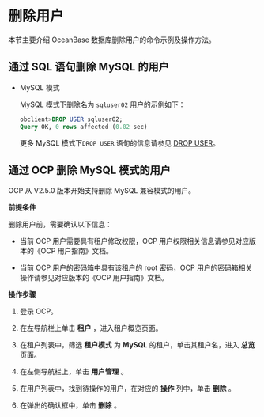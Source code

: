 删除用户 
=========================

本节主要介绍 OceanBase 数据库删除用户的命令示例及操作方法。

通过 SQL 语句删除 MySQL 的用户 
------------------------------------------

* MySQL 模式

  MySQL 模式下删除名为 `sqluser02` 用户的示例如下：

  ```sql
  obclient>DROP USER sqluser02;
  Query OK, 0 rows affected (0.02 sec)
  ```

  

  更多 MySQL 模式下`DROP USER` 语句的信息请参见 [DROP USER](/zh-CN/10.sql-reference/5.sql-statement/34.drop-user.md)。
  




通过 OCP 删除 MySQL 模式的用户 
------------------------------------------

OCP 从 V2.5.0 版本开始支持删除 MySQL 兼容模式的用户。

**前提条件** 

删除用户前，需要确认以下信息：

* 当前 OCP 用户需要具有租户修改权限，OCP 用户权限相关信息请参见对应版本的《OCP 用户指南》文档。

  

* 当前 OCP 用户的密码箱中具有该租户的 root 密码，OCP 用户的密码箱相关操作请参见对应版本的《OCP 用户指南》文档。

  




**操作步骤** 

1. 登录 OCP。

   

2. 在左导航栏上单击 **租户** ，进入租户概览页面。

   

3. 在租户列表中，筛选 **租户模式** 为 **MySQL** 的租户，单击其租户名，进入 **总览** 页面。

   

4. 在左侧导航栏上，单击 **用户管理** 。

   

5. 在用户列表中，找到待操作的用户，在对应的 **操作** 列中，单击 **删除** 。

   

6. 在弹出的确认框中，单击 **删除** 。

   



